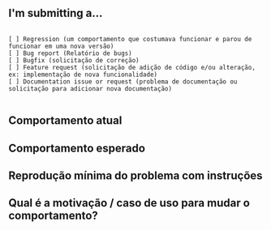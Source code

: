 <!--
PLEASE HELP US PROCESS GITHUB ISSUES FASTER BY PROVIDING THE FOLLOWING INFORMATION.

ISSUES MISSING IMPORTANT INFORMATION MAY BE CLOSED WITHOUT INVESTIGATION.
-->

## I'm submitting a...
<!-- Check one of the following options with "x" -->
<pre><code>
[ ] Regression (um comportamento que costumava funcionar e parou de funcionar em uma nova versão)
[ ] Bug report (Relatório de bugs)
[ ] Bugfix (solicitação de correção)
[ ] Feature request (solicitação de adição de código e/ou alteração, ex: implementação de nova funcionalidade)
[ ] Documentation issue or request (problema de documentação ou solicitação para adicionar nova documentação)

</code></pre>


## Comportamento atual<!-- Descreva como o problema se manifesta. -->


## Comportamento esperado<!-- Descreva qual seria o comportamento desejado. -->


## Reprodução mínima do problema com instruções<!-- Para relatórios de bugs, por favor, forneça os * PASSOS PARA REPRODUZIR * e, se possível, uma * DEMONSTRAÇÃO MÍNIMA * do problema viahttps://stackblitz.com ou similar (você pode usar este modelo como ponto de partida: https://stackblitz.com/fork/angular-gitter). -->


## Qual é a motivação / caso de uso para mudar o comportamento? <!-- Descreva a motivação ou o caso de uso concreto. -->
